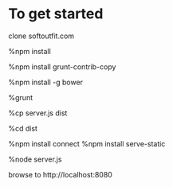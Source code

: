 To get started
==============
clone softoutfit.com

%npm install

%npm install grunt-contrib-copy

%npm install -g bower

%grunt

%cp server.js dist

%cd dist

%npm install connect
%npm install serve-static

%node server.js

browse to http://localhost:8080
